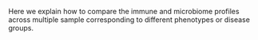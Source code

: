 Here we explain how to compare the immune and microbiome profiles across multiple sample corresponding to different phenotypes or disease groups.  